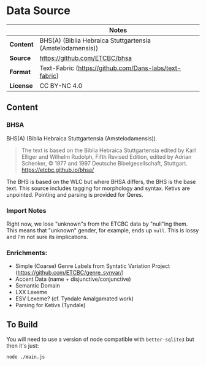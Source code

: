 # Data Source

| | Notes |
| --- | --- |
| **Content** | BHS(A) (Biblia Hebraica Stuttgartensia (Amstelodamensis)) |
| **Source** | <https://github.com/ETCBC/bhsa> |
| **Format** | Text-Fabric (<https://github.com/Dans-labs/text-fabric>) |
| **License** | CC BY-NC 4.0 |

## Content

### BHSA

BHS(A) (Biblia Hebraica Stuttgartensia (Amstelodamensis)).

> The text is based on the Biblia Hebraica Stuttgartensia edited by Karl Elliger and Wilhelm Rudolph, Fifth Revised Edition, edited by Adrian Schenker, © 1977 and 1997 Deutsche Bibelgesellschaft, Stuttgart.
> <https://etcbc.github.io/bhsa/>

The BHS is based on the WLC but where BHSA differs, the BHS is the base text. This source includes tagging for morphology and syntax. Ketivs are unpointed. Pointing and parsing is provided for Qeres.

### Import Notes

Right now, we lose "unknown"s from the ETCBC data by "null"ing them. This means that "unknown" gender, for example, ends up `null`. This is lossy and I'm not sure its implications.

### Enrichments:

 - Simple (Coarse) Genre Labels from Syntatic Variation Project (<https://github.com/ETCBC/genre_synvar/>)
 - Accent Data (name + disjunctive/conjunctive)
 - Semantic Domain
 - LXX Lexeme
 - ESV Lexeme? (cf. Tyndale Amalgamated work)
 - Parsing for Ketivs (Tyndale)

## To Build

You will need to use a version of node compatible with `better-sqlite3` but then it's just:

```
node ./main.js
```
